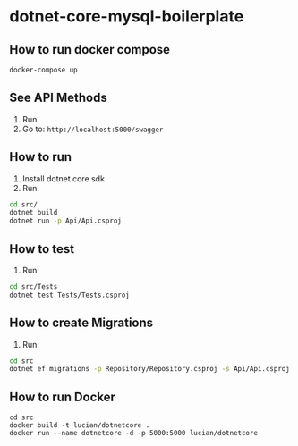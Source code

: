 # dotnet-core-mysql-boilerplate

## How to run docker compose
```sh
docker-compose up
```

## See API Methods
1. Run
2. Go to: ```http://localhost:5000/swagger```

## How to run 
1. Install dotnet core sdk
2. Run:
```sh
cd src/
dotnet build
dotnet run -p Api/Api.csproj
```

## How to test
1. Run:
```sh
cd src/Tests
dotnet test Tests/Tests.csproj
```

## How to create Migrations
1. Run:
```sh
cd src
dotnet ef migrations -p Repository/Repository.csproj -s Api/Api.csproj add <Migration_Name>
```

## How to run Docker

```
cd src
docker build -t lucian/dotnetcore .
docker run --name dotnetcore -d -p 5000:5000 lucian/dotnetcore
```  
 
 
